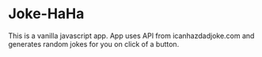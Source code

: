 # Joke-HaHa

This is a vanilla javascript app.
App uses API from icanhazdadjoke.com and generates random jokes for you on click of a button.
